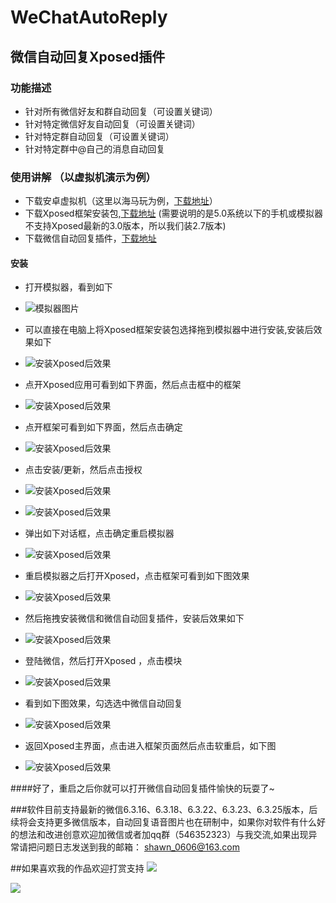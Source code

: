 # WeChatAutoReply

## 微信自动回复Xposed插件

### 功能描述
- 针对所有微信好友和群自动回复（可设置关键词）
- 针对特定微信好友自动回复（可设置关键词）
- 针对特定群自动回复（可设置关键词）
- 针对特定群中@自己的消息自动回复


### 使用讲解 （以虚拟机演示为例）
- 下载安卓虚拟机（这里以海马玩为例，[下载地址](http://droid4x.haimawan.com/?from=000000928)）
- 下载Xposed框架安装包,[下载地址](http://yun.baidu.com/share/link?shareid=3961827207&uk=2669050263&third=0) (需要说明的是5.0系统以下的手机或模拟器不支持Xposed最新的3.0版本，所以我们装2.7版本)
- 下载微信自动回复插件，[下载地址](https://pan.baidu.com/s/1bpIEelT)

#### 安装
- 打开模拟器，看到如下

- ![模拟器图片](https://github.com/shawn0606/WeChatAutoReply/blob/master/imgs/xp_1.jpeg)

- 可以直接在电脑上将Xposed框架安装包选择拖到模拟器中进行安装,安装后效果如下

- ![安装Xposed后效果](https://github.com/shawn0606/WeChatAutoReply/blob/master/imgs/xp_2.jpeg)

- 点开Xposed应用可看到如下界面，然后点击框中的框架

- ![安装Xposed后效果](https://github.com/shawn0606/WeChatAutoReply/blob/master/imgs/xp_3.jpeg)

- 点开框架可看到如下界面，然后点击确定

- ![安装Xposed后效果](https://github.com/shawn0606/WeChatAutoReply/blob/master/imgs/xp_4.jpeg)

- 点击安装/更新，然后点击授权

- ![安装Xposed后效果](https://github.com/shawn0606/WeChatAutoReply/blob/master/imgs/xp_12.jpeg)
- ![安装Xposed后效果](https://github.com/shawn0606/WeChatAutoReply/blob/master/imgs/xp_5.jpeg)

- 弹出如下对话框，点击确定重启模拟器 
- ![安装Xposed后效果](https://github.com/shawn0606/WeChatAutoReply/blob/master/imgs/xp_6.jpeg)


- 重启模拟器之后打开Xposed，点击框架可看到如下图效果 
- ![安装Xposed后效果](https://github.com/shawn0606/WeChatAutoReply/blob/master/imgs/xp_7.jpeg)


- 然后拖拽安装微信和微信自动回复插件，安装后效果如下 
- ![安装Xposed后效果](https://github.com/shawn0606/WeChatAutoReply/blob/master/imgs/xp_8.jpeg)


- 登陆微信，然后打开Xposed ，点击模块
- ![安装Xposed后效果](https://github.com/shawn0606/WeChatAutoReply/blob/master/imgs/xp_9.jpeg)


- 看到如下图效果，勾选选中微信自动回复
- ![安装Xposed后效果](https://github.com/shawn0606/WeChatAutoReply/blob/master/imgs/xp_10.jpeg)


- 返回Xposed主界面，点击进入框架页面然后点击软重启，如下图
- ![安装Xposed后效果](https://github.com/shawn0606/WeChatAutoReply/blob/master/imgs/xp_11.jpeg)

####好了，重启之后你就可以打开微信自动回复插件愉快的玩耍了~

###软件目前支持最新的微信6.3.16、6.3.18、6.3.22、6.3.23、6.3.25版本，后续将会支持更多微信版本，自动回复语音图片也在研制中，如果你对软件有什么好的想法和改进创意欢迎加微信或者加qq群（546352323）与我交流,如果出现异常请把问题日志发送到我的邮箱： shawn_0606@163.com


##如果喜欢我的作品欢迎打赏支持
![](https://github.com/shawn0606/WeChatAutoReply/blob/master/imgs/wechat_pay.png)

![](https://github.com/shawn0606/WeChatAutoReply/blob/master/imgs/ali_pay.JPG)
